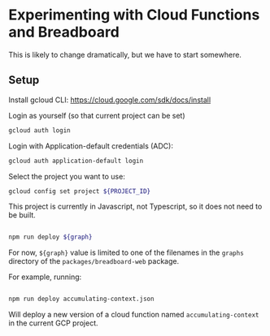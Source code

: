 # Experimenting with Cloud Functions and Breadboard

This is likely to change dramatically, but we have to start somewhere.

## Setup

Install gcloud CLI: https://cloud.google.com/sdk/docs/install

Login as yourself (so that current project can be set)

```bash
gcloud auth login
```

Login with Application-default credentials (ADC):

```bash
gcloud auth application-default login
```

Select the project you want to use:

```bash
gcloud config set project ${PROJECT_ID}
```

This project is currently in Javascript, not Typescript, so it does not need to be built.

```bash

npm run deploy ${graph}

```

For now, `${graph}` value is limited to one of the filenames in the `graphs` directory of the `packages/breadboard-web` package.

For example, running:

```bash

npm run deploy accumulating-context.json

```

Will deploy a new version of a cloud function named `accumulating-context` in the current GCP project.
